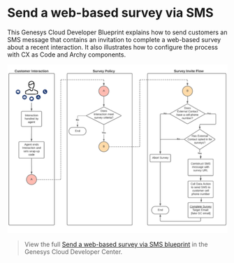 # Send a web-based survey via SMS

This Genesys Cloud Developer Blueprint explains how to send customers an SMS message that contains an invitation to complete a web-based survey about a recent interaction. It also illustrates how to configure the process with CX as Code and Archy components.

![Web-based survey via SMS flowchart](blueprint/images/flowchart.png "Web-based survey via SMS flowchart")

> View the full [Send a web-based survey via SMS blueprint](https://developer.genesys.cloud/blueprints/send-a-web-based-survey-via-sms/) in the Genesys Cloud Developer Center.